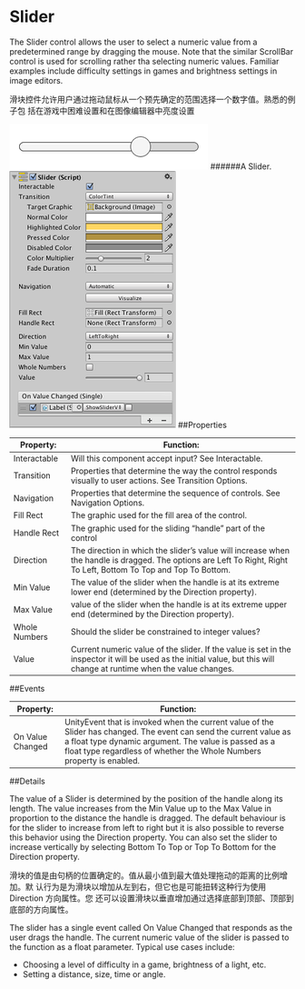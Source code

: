 # Slider

The Slider control allows the user to select a numeric value from a predetermined range by dragging the mouse. Note that the similar ScrollBar control is used for scrolling rather tha selecting numeric values. Familiar examples include difficulty settings in games and brightness settings in image editors.

滑块控件允许用户通过拖动鼠标从一个预先确定的范围选择一个数字值。熟悉的例子包 括在游戏中困难设置和在图像编辑器中亮度设置

![](Main/UI_SliderExample.png)
######A Slider.
![](Main/UI_SliderInspector.png)
##Properties

| Property:	 | Function: |
| -- | -- |
| Interactable	 | Will this component accept input? See Interactable. |
| Transition	 | Properties that determine the way the control responds visually to user actions. See Transition Options. |
| Navigation	 | Properties that determine the sequence of controls. See Navigation Options. |
| Fill Rect	 | The graphic used for the fill area of the control. |
| Handle Rect	 | The graphic used for the sliding “handle” part of the control |
| Direction	 | The direction in which the slider’s value will increase when the handle is dragged. The options are Left To Right, Right To Left, Bottom To Top and Top To Bottom. |
| Min Value	 | The value of the slider when the handle is at its extreme lower end (determined by the Direction property). |
| Max Value	 |  value of the slider when the handle is at its extreme upper end (determined by the Direction property). |
| Whole Numbers	 | Should the slider be constrained to integer values? |
| Value	 | Current numeric value of the slider. If the value is set in the inspector it will be used as the initial value, but this will change at runtime when the value changes. |
##Events

| Property:	 | Function: |
| -- | -- |
| On Value Changed	 |  UnityEvent that is invoked when the current value of the Slider has changed. The event can send the current value as a float type dynamic argument. The value is passed as a float type regardless of whether the Whole Numbers property is enabled. |
##Details

The value of a Slider is determined by the position of the handle along its length. The value increases from the Min Value up to the Max Value in proportion to the distance the handle is dragged. The default behaviour is for the slider to increase from left to right but it is also possible to reverse this behavior using the Direction property. You can also set the slider to increase vertically by selecting Bottom To Top or Top To Bottom for the Direction property.

滑块的值是由句柄的位置确定的。值从最小值到最大值处理拖动的距离的比例增加。默 认行为是为滑块以增加从左到右，但它也是可能扭转这种行为使用 Direction 方向属性。您 还可以设置滑块以垂直增加通过选择底部到顶部、顶部到底部的方向属性。 

The slider has a single event called On Value Changed that responds as the user drags the handle. The current numeric value of the slider is passed to the function as a float parameter. Typical use cases include:

* Choosing a level of difficulty in a game, brightness of a light, etc.
* Setting a distance, size, time or angle.